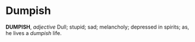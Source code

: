 # Dumpish

**DUMPISH**, _adjective_ Dull; stupid; sad; melancholy; depressed in spirits; as, he lives a _dumpish_ life.